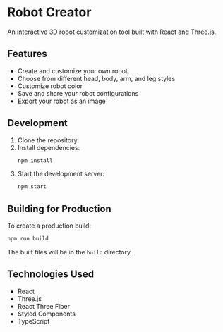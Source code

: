 # Robot Creator

An interactive 3D robot customization tool built with React and Three.js.

## Features

- Create and customize your own robot
- Choose from different head, body, arm, and leg styles
- Customize robot color
- Save and share your robot configurations
- Export your robot as an image

## Development

1. Clone the repository
2. Install dependencies:
   ```bash
   npm install
   ```
3. Start the development server:
   ```bash
   npm start
   ```

## Building for Production

To create a production build:

```bash
npm run build
```

The built files will be in the `build` directory.

## Technologies Used

- React
- Three.js
- React Three Fiber
- Styled Components
- TypeScript 